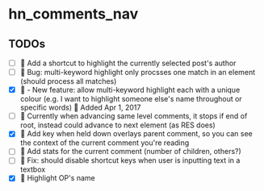 # hn_comments_nav

## TODOs
- [ ] :green_book: Add a shortcut to highlight the currently selected post's author
- [ ] :closed_book: Bug: multi-keyword highlight only procsses one match in an element (should process all matches)
- [x] :green_book: - New feature: allow multi-keyword highlight each with a unique colour (e.g. I want to highlight someone else's name throughout or specific words) :date: Added Apr 1, 2017
- [ ] :closed_book: Currently when advancing same level comments, it stops if end of root, instead could advance to next element (as RES does)
- [x] :green_book: Add key when held down overlays parent comment, so you can see the context of the current comment you're reading
- [ ] :green_book: Add stats for the current comment (number of children, others?)
- [ ] :closed_book: Fix: should disable shortcut keys when user is inputting text in a textbox
- [x] :green_book: Highlight OP's name
